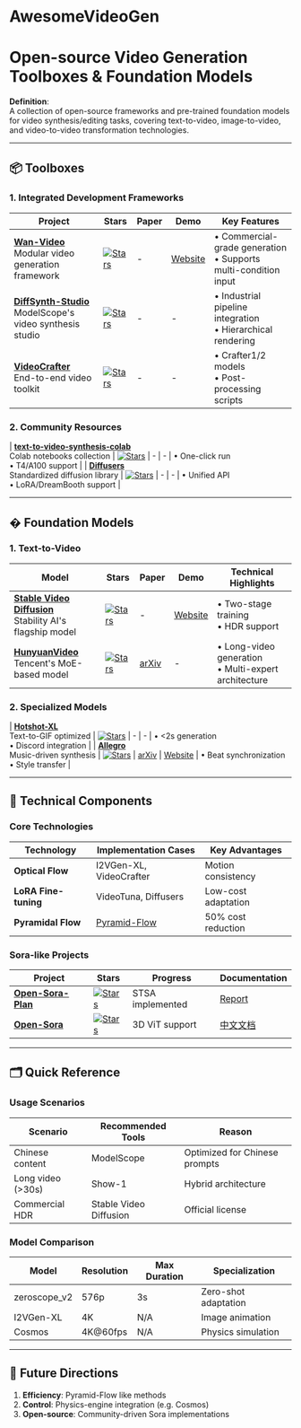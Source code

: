 # AwesomeVideoGen

# Open-source Video Generation Toolboxes & Foundation Models

**Definition**:  
A collection of open-source frameworks and pre-trained foundation models for video synthesis/editing tasks, covering text-to-video, image-to-video, and video-to-video transformation technologies.

---

## 📦 Toolboxes

### 1. Integrated Development Frameworks
| Project | Stars | Paper | Demo | Key Features |
|---------|-------|-------|------|--------------|
| **[Wan-Video](https://github.com/Wan-Video/Wan2.1)** <br> Modular video generation framework | [![Stars](https://img.shields.io/github/stars/Wan-Video/Wan2.1.svg?style=social)](https://github.com/Wan-Video/Wan2.1) | - | [Website](https://wanxai.com/) | • Commercial-grade generation <br> • Supports multi-condition input |
| **[DiffSynth-Studio](https://github.com/modelscope/DiffSynth-Studio)** <br> ModelScope's video synthesis studio | [![Stars](https://img.shields.io/github/stars/modelscope/DiffSynth-Studio.svg?style=social)](https://github.com/modelscope/DiffSynth-Studio) | - | - | • Industrial pipeline integration <br> • Hierarchical rendering |
| **[VideoCrafter](https://github.com/VideoCrafter/VideoCrafter)** <br> End-to-end video toolkit | [![Stars](https://img.shields.io/github/stars/VideoCrafter/VideoCrafter.svg?style=social)](https://github.com/VideoCrafter/VideoCrafter) | - | - | • Crafter1/2 models <br> • Post-processing scripts |

### 2. Community Resources
| **[text-to-video-synthesis-colab](https://github.com/camenduru/text-to-video-synthesis-colab)** <br> Colab notebooks collection | [![Stars](https://img.shields.io/github/stars/camenduru/text-to-video-synthesis-colab.svg?style=social)](https://github.com/camenduru/text-to-video-synthesis-colab) | - | - | • One-click run <br> • T4/A100 support |
| **[Diffusers](https://huggingface.co/docs/diffusers/main/en/api/pipelines/text_to_video)** <br> Standardized diffusion library | [![Stars](https://img.shields.io/github/stars/huggingface/diffusers.svg?style=social)](https://github.com/huggingface/diffusers) | - | - | • Unified API <br> • LoRA/DreamBooth support |

---

## � Foundation Models

### 1. Text-to-Video
| Model | Stars | Paper | Demo | Technical Highlights |
|-------|-------|-------|------|----------------------|
| **[Stable Video Diffusion](https://github.com/Stability-AI/generative-models)** <br> Stability AI's flagship model | [![Stars](https://img.shields.io/github/stars/Stability-AI/generative-models.svg?style=social)](https://github.com/Stability-AI/generative-models) | - | [Website](https://stability.ai/news/stable-video-diffusion-open-ai-video-model) | • Two-stage training <br> • HDR support |
| **[HunyuanVideo](https://arxiv.org/abs/2412.03603)** <br> Tencent's MoE-based model | [![Stars](https://img.shields.io/github/stars/Tencent/HunyuanVideo.svg?style=social)](https://github.com/Tencent/HunyuanVideo) | [arXiv](https://arxiv.org/abs/2412.03603) | - | • Long-video generation <br> • Multi-expert architecture |

### 2. Specialized Models
| **[Hotshot-XL](https://github.com/hotshotco/Hotshot-XL)** <br> Text-to-GIF optimized | [![Stars](https://img.shields.io/github/stars/hotshotco/Hotshot-XL.svg?style=social)](https://github.com/hotshotco/Hotshot-XL) | - | - | • <2s generation <br> • Discord integration |
| **[Allegro](https://rhymes.ai/blog-details/allegro-advanced-video-generation-model)** <br> Music-driven synthesis | [![Stars](https://img.shields.io/github/stars/rhymes-ai/Allegro.svg?style=social)](https://github.com/rhymes-ai/Allegro) | [arXiv](https://arxiv.org/abs/2410.15458) | [Website](https://rhymes.ai/blog-details/allegro-advanced-video-generation-model) | • Beat synchronization <br> • Style transfer |

---

## 🔧 Technical Components

### Core Technologies
| Technology | Implementation Cases | Key Advantages |
|------------|----------------------|----------------|
| **Optical Flow** | I2VGen-XL, VideoCrafter | Motion consistency |
| **LoRA Fine-tuning** | VideoTuna, Diffusers | Low-cost adaptation |
| **Pyramidal Flow** | [Pyramid-Flow](https://pyramid-flow.github.io/) | 50% cost reduction |

### Sora-like Projects
| Project | Stars | Progress | Documentation |
|---------|-------|----------|---------------|
| **[Open-Sora-Plan](https://github.com/PKU-YuanGroup/Open-Sora-Plan)** | [![Stars](https://img.shields.io/github/stars/PKU-YuanGroup/Open-Sora-Plan.svg?style=social)](https://github.com/PKU-YuanGroup/Open-Sora-Plan) | STSA implemented | [Report](https://github.com/PKU-YuanGroup/Open-Sora-Plan/blob/main/docs/Report-v1.0.0.md) |
| **[Open-Sora](https://github.com/hpcaitech/Open-Sora)** | [![Stars](https://img.shields.io/github/stars/hpcaitech/Open-Sora.svg?style=social)](https://github.com/hpcaitech/Open-Sora) | 3D ViT support | [中文文档](https://github.com/hpcaitech/Open-Sora/blob/main/docs/zh_CN/README.md) |

---

## 🗂️ Quick Reference

### Usage Scenarios
| Scenario | Recommended Tools | Reason |
|----------|-------------------|--------|
| Chinese content | ModelScope | Optimized for Chinese prompts |
| Long video (>30s) | Show-1 | Hybrid architecture |
| Commercial HDR | Stable Video Diffusion | Official license |

### Model Comparison
| Model | Resolution | Max Duration | Specialization |
|-------|------------|--------------|---------------|
| zeroscope_v2 | 576p | 3s | Zero-shot adaptation |
| I2VGen-XL | 4K | N/A | Image animation |
| Cosmos | 4K@60fps | N/A | Physics simulation |

---

## 🔮 Future Directions
1. **Efficiency**: Pyramid-Flow like methods
2. **Control**: Physics-engine integration (e.g. Cosmos)
3. **Open-source**: Community-driven Sora implementations
